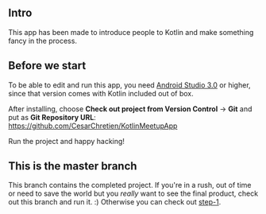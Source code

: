 ## Intro

This app has been made to introduce people to Kotlin and make something fancy in the process.

## Before we start

To be able to edit and run this app, you need [Android Studio 3.0](https://developer.android.com/studio/index.html) or higher, since that version comes with Kotlin included out of box.

After installing, choose **Check out project from Version Control** -> **Git** and put as **Git Repository URL**: https://github.com/CesarChretien/KotlinMeetupApp

Run the project and happy hacking!

## This is the master branch

This branch contains the completed project. If you're in a rush, out of time or need to save the world but you *really* want to see the final product, check out this branch and run it. :) Otherwise you can check out [step-1](https://github.com/CesarChretien/KotlinMeetupApp/tree/step-1).
